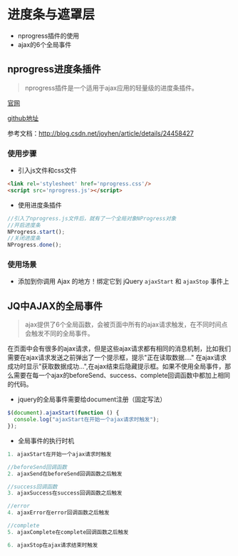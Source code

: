 # 进度条与遮罩层

+ nprogress插件的使用
+ ajax的6个全局事件

## nprogress进度条插件

> nprogress插件是一个适用于ajax应用的轻量级的进度条插件。

[官网](http://ricostacruz.com/nprogress/)

[github地址](https://github.com/rstacruz/nprogress)

参考文档：<http://blog.csdn.net/joyhen/article/details/24458427>

### 使用步骤

+ 引入js文件和css文件

```html
<link rel='stylesheet' href='nprogress.css'/>
<script src='nprogress.js'></script>
```

+ 使用进度条插件

```javascript
//引入了nprogress.js文件后，就有了一个全局对象NProgress对象
//开启进度条
NProgress.start();
//关闭进度条
NProgress.done();
```

### 使用场景

+ 添加到你调用 Ajax 的地方！绑定它到 jQuery `ajaxStart` 和 `ajaxStop` 事件上


## JQ中AJAX的全局事件

> ajax提供了6个全局函数，会被页面中所有的ajax请求触发，在不同时间点会触发不同的全局事件。

在页面中会有很多的ajax请求，但是这些ajax请求都有相同的消息机制，比如我们需要在ajax请求发送之前弹出了一个提示框，提示"正在读取数据...." 在ajax请求成功时显示"获取数据成功...",在ajax结束后隐藏提示框。如果不使用全局事件，那么需要在每一个ajax的beforeSend、success、complete回调函数中都加上相同的代码。



+ jquery的全局事件需要给document注册（固定写法）

```javascript
$(document).ajaxStart(function () {
  console.log("ajaxStart在开始一个ajax请求时触发");
});
```

+ 全局事件的执行时机

```javascript
1. ajaxStart在开始一个ajax请求时触发

//beforeSend回调函数
2. ajaxSend在beforeSend回调函数之后触发

//success回调函数
3. ajaxSuccess在success回调函数之后触发

//error
4. ajaxError在error回调函数之后触发

//complete
5. ajaxComplete在complete回调函数之后触发

6. ajaxStop在ajax请求结束时触发
```
